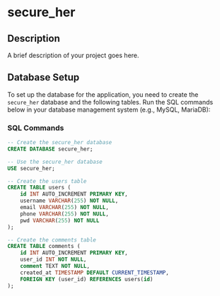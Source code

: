 # secure_her
## Description
A brief description of your project goes here.

## Database Setup

To set up the database for the application, you need to create the `secure_her` database and the following tables. Run the SQL commands below in your database management system (e.g., MySQL, MariaDB):

### SQL Commands

```sql
-- Create the secure_her database
CREATE DATABASE secure_her;

-- Use the secure_her database
USE secure_her;

-- Create the users table
CREATE TABLE users (
    id INT AUTO_INCREMENT PRIMARY KEY,
    username VARCHAR(255) NOT NULL,
    email VARCHAR(255) NOT NULL,
    phone VARCHAR(255) NOT NULL,
    pwd VARCHAR(255) NOT NULL
);

-- Create the comments table
CREATE TABLE comments (
    id INT AUTO_INCREMENT PRIMARY KEY,
    user_id INT NOT NULL,
    comment TEXT NOT NULL,
    created_at TIMESTAMP DEFAULT CURRENT_TIMESTAMP,
    FOREIGN KEY (user_id) REFERENCES users(id)
);
